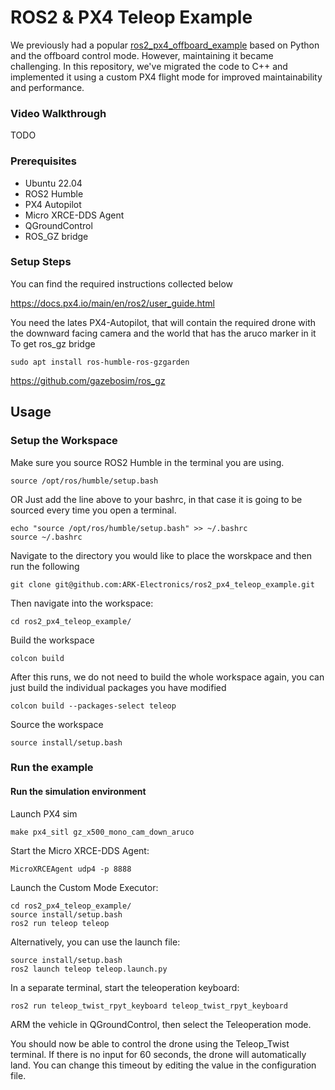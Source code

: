 # ROS2 & PX4 Teleop Example
We previously had a popular [ros2_px4_offboard_example](https://github.com/ARK-Electronics/ROS2_PX4_Offboard_Example) based on Python and the offboard control mode. However, maintaining it became challenging. In this repository, we've migrated the code to C++ and implemented it using a custom PX4 flight mode for improved maintainability and performance.

### Video Walkthrough
TODO

### Prerequisites
* Ubuntu 22.04
* ROS2 Humble
* PX4 Autopilot
* Micro XRCE-DDS Agent
* QGroundControl 
* ROS_GZ bridge

### Setup Steps

You can find the required instructions collected below

https://docs.px4.io/main/en/ros2/user_guide.html

You need the lates PX4-Autopilot, that will contain the required drone with the downward facing camera and the world that has the aruco marker in it
To get ros_gz bridge
```
sudo apt install ros-humble-ros-gzgarden
```
https://github.com/gazebosim/ros_gz

## Usage

### Setup the Workspace
Make sure you source ROS2 Humble in the terminal you are using.
```
source /opt/ros/humble/setup.bash
```
OR
Just add the line above to your bashrc, in that case it is going to be sourced every time you open a terminal.
```
echo "source /opt/ros/humble/setup.bash" >> ~/.bashrc
source ~/.bashrc
```
Navigate to the directory you would like to place the worskpace and then run the following

```
git clone git@github.com:ARK-Electronics/ros2_px4_teleop_example.git
```
Then navigate into the workspace:
```
cd ros2_px4_teleop_example/
```

Build the workspace
```
colcon build
```
After this runs, we do not need to build the whole workspace again, you can just build the individual packages you have modified

```
colcon build --packages-select teleop
```
Source the workspace
```
source install/setup.bash 
```
### Run the example

#### Run the simulation environment
Launch PX4 sim
```
make px4_sitl gz_x500_mono_cam_down_aruco
```
Start the Micro XRCE-DDS Agent:
```
MicroXRCEAgent udp4 -p 8888
```

Launch the Custom Mode Executor:
```
cd ros2_px4_teleop_example/
source install/setup.bash
ros2 run teleop teleop
```

Alternatively, you can use the launch file:
```
source install/setup.bash
ros2 launch teleop teleop.launch.py
```

In a separate terminal, start the teleoperation keyboard:
```
ros2 run teleop_twist_rpyt_keyboard teleop_twist_rpyt_keyboard 
```

ARM the vehicle in QGroundControl, then select the Teleoperation mode.

You should now be able to control the drone using the Teleop_Twist terminal. If there is no input for 60 seconds, the drone will automatically land. You can change this timeout by editing the value in the configuration file.
